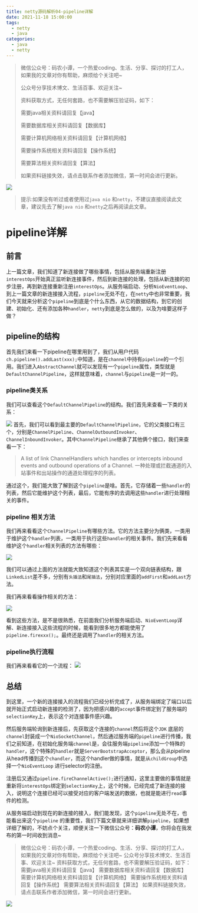 ```yaml
---
title: netty源码解析04-pipeline详解
date: 2021-11-18 15:00:00
tags:
  - netty
  - java
categories:
  - java
  - netty
---
```


> 微信公众号：码农小谭，一个热爱coding、生活、分享、探讨的打工人，如果我的文章对你有帮助，麻烦给个关注吧~
>
> 公众号分享技术博文、生活百事、欢迎关注~
>
> 资料获取方式，无任何套路，也不需要解压验证码，如下：
>
> 需要java相关资料请回复【java】
>
> 需要数据库相关资料请回复【数据库】
>
> 需要计算机网络相关资料请回复【计算机网络】
>
> 需要操作系统相关资料请回复【操作系统】
>
> 需要算法相关资料请回复【算法】
>
> 如果资料链接失效，请点击联系作者添加微信，第一时间会进行更新。

![](https://img.zeroable.cn/202204081144544.png)

> 提示:如果没有听过或者使用过`java nio` 和`netty`，不建议直接阅读此文章，建议先去了解`java nio` 和`netty`之后再阅读此文章。

<!--more-->

# pipeline详解

## 前言

上一篇文章，我们知道了新连接做了哪些事情，包括从服务端重新注册`interestOps`开始真正监听新连接事件，然后到新连接的处理，包括从新连接的初步注册，再到新连接重新注册`interestOps`。从服务端启动、分析`NioEventLoop`、到上一篇文章的新连接接入流程，`pipeline`无处不在，在`netty`中也非常重要，我们今天就来分析这个`pipeline`到底是个什么东西，从它的数据结构，到它的创建、初始化、还有添加各种`handler`，`netty`到底是怎么做的，以及为啥要这样子做？

## pipeline的结构

首先我们来看一下pipeline在哪里用到了，我们从用户代码`ch.pipeline().addLast(xxx);`中知道，是在`channel`中持有`pipeline`的一个引用。我们进入`AbstractChannel`就可以发现有一个`pipeline`属性，类型就是`DefaultChannelPipeline`，这样就意味着，`channel`与`pipeline`是一对一的。

### pipeline类关系

我们可以查看这个`DefaultChannelPipeline`的结构。我们首先来查看一下类的关系：

![](https://img.zeroable.cn/202204081424996.png)
首先，我们可以看到最主要的`DefaultChannelPipeline`，它的父类接口有三个，分别是`ChannelPipeline`、`ChannelOutboundInvoker`、`ChannelInboundInvoker`。其中`ChannelPipeline`继承了其他俩个接口，我们来查看一下：

> A list of link ChannelHandlers which handles or intercepts inbound events and outbound operations of a Channel.
> 一种处理或拦截通道的入站事件和出站操作的通道处理程序的列表。

通过这个，我们能大致了解到这个`pipeline`是啥。首先，它存储着一些`handler`的列表，然后它能维护这个列表，最后，它能有序的去调用这些`handler`进行处理相关的事件。

### pipeline 相关方法

我们再来看看这个`ChannelPipeline`有哪些方法。它的方法主要分为俩类，一类用于维护这个`handler`列表，一类用于执行这些`handler`的相关事件。我们先来看看维护这个`handler`相关列表的方法有哪些：

![](https://img.zeroable.cn/202204081425157.png)


我们可以通过上面的方法就能大致知道这个列表其实是一个双向链表结构，跟`LinkedList`差不多，分别有`头插法`和`尾插法`，分别对应里面的`addFirst`和`addLast`方法。

我们再来看看操作相关的方法：

![](https://img.zeroable.cn/202204081426080.png)


看到这些方法，是不是很熟悉，在前面我们分析服务端启动、`NioEventLoop`详解、新连接接入这些流程的时候，能看到很多地方都能使用了`pipeline.firexxx();`。最终还是调用了`handler`的相关方法。

### pipeline执行流程

我们再来看看它的一个流程：
![](https://img.zeroable.cn/202204081426246.png)



## 总结

到这里，一个新的连接接入的流程我们已经分析完成了，从服务端绑定了端口以后就开始正式启动新连接的检测了，因为把感兴趣的`accept`事件绑定到了服务端的`selectionKey`上，表示这个对连接事件感兴趣。

然后服务端轮询到新连接后，先获取这个连接的`channel`然后将这个`JDK` 底层的`channel`封装成一个`NioSocketChannel`，然后通过服务端的`pipeline`进行传播，我们之前知道，在初始化服务端`channel`是，会往服务端`pipeline`添加一个特殊的`handler`，这个特殊的`handler`就是`ServerBootstrapAcceptor`，那么会从pipeline从head传播到这个`chandler`，而这个handler做的事情，就是从`childGroup`中选择一个`NioEventLoop` 进行selector的注册。

注册后又通过`pipeline.fireChannelActive();`进行通知，这里主要做的事情就是重新将`interestOps`绑定到`selectionKey`上，这个时候，已经完成了新连接的接入，说明这个连接已经可以接受对应的客户端发送的数据，也就是能进行`read`事件的检测。

从服务端启动到现在的新连接的接入，我们能发现，这个`pipeline`无处不在，也能看出来这个`pipeline` 的重要性，我们下篇文章就来详细讲解`pipeline`，如果想详细了解的，不妨点个关注，顺便关注一下微信公众号：**码农小谭**，你将会在我发布的第一时间收到消息~

> 微信公众号：码农小谭，一个热爱coding、生活、分享、探讨的打工人，如果我的文章对你有帮助，麻烦给个关注吧~
> 公众号分享技术博文、生活百事、欢迎关注~
> 资料获取方式，无任何套路，也不需要解压验证码，如下：
> 需要java相关资料请回复【java】
> 需要数据库相关资料请回复【数据库】
> 需要计算机网络相关资料请回复【计算机网络】
> 需要操作系统相关资料请回复【操作系统】
> 需要算法相关资料请回复【算法】
> 如果资料链接失效，请点击联系作者添加微信，第一时间会进行更新。

![](https://img.zeroable.cn/202204081144544.png)

